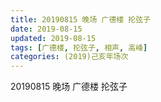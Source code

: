 ```yaml
---
title: 20190815 晚场 广德楼 抡弦子
date: 2019-08-15
updated: 2019-08-15
tags: [广德楼, 抡弦子, 相声, 高峰]
categories: (2019)己亥年场次
---
```

20190815 晚场 广德楼 抡弦子